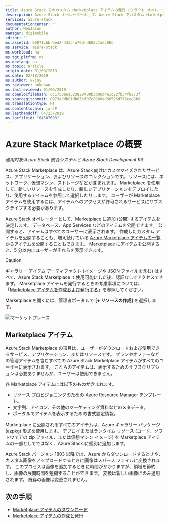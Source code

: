 ```yaml
---
title: Azure Stack でのカスタム Marketplace アイテムの発行 (クラウド オペレーター) | Microsoft Docs
description: Azure Stack オペレーターとして、Azure Stack でカスタム Marketplace アイテムを発行する方法について説明します。
services: azure-stack
documentationcenter: ''
author: WenJason
manager: digimobile
editor: ''
ms.assetid: 60871cbb-eed2-433c-a76d-d605c7aec06c
ms.service: azure-stack
ms.workload: na
ms.tgt_pltfrm: na
ms.devlang: na
ms.topic: article
origin.date: 01/09/2019
ms.date: 02/18/2019
ms.author: v-jay
ms.reviewer: unknown
ms.lastreviewed: 01/09/2019
ms.openlocfilehash: 6c1750e6a523828400b3d06d4e1c22fb34f8273f
ms.sourcegitcommit: 0973dddb81db03cf07c8966ad66526d775ced8b9
ms.translationtype: HT
ms.contentlocale: ja-JP
ms.lasthandoff: 04/23/2019
ms.locfileid: "64307603"
---
```

# <a name="azure-stack-marketplace-overview"></a>Azure Stack Marketplace の概要

*適用対象:Azure Stack 統合システムと Azure Stack Development Kit*

Azure Stack Marketplace は、Azure Stack 向けにカスタマイズされたサービス、アプリケーション、およびリソースのコレクションです。 リソースには、ネットワーク、仮想マシン、ストレージなどが含まれます。 Marketplace を使用して、新しいリソースを作成したり、新しいアプリケーションをデプロイしたり、使用するアイテムを参照して選択したりします。 ユーザーが Marketplace アイテムを使用するには、アイテムへのアクセスが許可されるサービスにサブスクライブする必要があります。

Azure Stack オペレーターとして、Marketplace に追加 (公開) するアイテムを決定します。 データベース、App Services などのアイテムを公開できます。 公開すると、アイテムはすべてのユーザーに表示されます。 作成したカスタム アイテムを公開することも、増え続けている [Azure Marketplace アイテムの一覧](azure-stack-marketplace-azure-items.md)からアイテムを公開することもできます。 Marketplace にアイテムを公開すると、5 分以内にユーザーがそれらを表示できます。

> [!CAUTION]  
> ギャラリー アイテム アーティファクト (イメージや JSON ファイルを含む) はすべて、Azure Stack Marketplace で使用可能にした後、認証なしでアクセスできます。 Marketplace アイテムを発行するときの考慮事項については、「[Marketplace アイテムを作成および発行する](azure-stack-create-and-publish-marketplace-item.md)」を参照してください。

Marketplace を開くには、管理者ポータルで **[+ リソースの作成]** を選択します。

![マーケットプレース](media/azure-stack-publish-custom-marketplace-item/image1.png)

## <a name="marketplace-items"></a>Marketplace アイテム

Azure Stack Marketplace の項目は、ユーザーがダウンロードおよび使用できるサービス、アプリケーション、またはリソースです。 プランやオファーなどの管理アイテムを含むすべての Azure Stack Marketplace アイテムがすべてのユーザーに表示されます。 これらのアイテムは、表示するためのサブスクリプションは必要ありませんが、ユーザーは使用できません。

各 Marketplace アイテムには以下のものが含まれます。

* リソース プロビジョニングのための Azure Resource Manager テンプレート。
* 文字列、アイコン、その他のマーケティング資料などのメタデータ。
* ポータルでアイテムを表示するための書式設定情報。

Marketplace に公開されるすべてのアイテムは、Azure ギャラリー パッケージ (azpkg) 形式を使用します。 デプロイまたはランタイム リソース (コード、ソフトウェアの zip ファイル、または仮想マシン イメージ) を Marketplace アイテムの一部としてではなく、Azure Stack に個別に追加します。

Azure Stack バージョン 1803 以降では、Azure からダウンロードするときや、カスタム画像をアップロードするときに画像はスパース ファイルに変換されます。 このプロセスは画像を追加するときに時間がかかりますが、領域を節約し、画像の展開時間を短縮することができます。 変換は新しい画像にのみ適用されます。 既存の画像は変更されません。

## <a name="next-steps"></a>次の手順

* [Marketplace アイテムのダウンロード](azure-stack-download-azure-marketplace-item.md)  
* [Marketplace アイテムの作成と発行](azure-stack-create-and-publish-marketplace-item.md)

<!-- Update_Description: wording update -->
